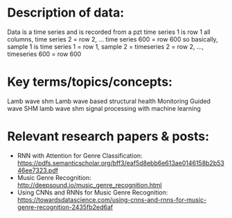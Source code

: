 # Description of data:

Data is a time series and is recorded from a pzt
time series 1 is row 1 all columns, time series 2 = row 2, ... time series 600 = row 600
so basically, sample 1 is time series 1 = row 1, sample 2 = timeseries 2 = row 2, ..., timeseries 600 = row 600

# Key terms/topics/concepts:

Lamb wave shm
Lamb wave based structural health Monitoring
Guided wave SHM
lamb wave shm signal processing with machine learning

# Relevant research papers & posts:
- RNN with Attention for Genre Classification: https://pdfs.semanticscholar.org/bff3/eaf5d8ebb6e613ae0146158b2b5346ee7323.pdf
- Music Genre Recognition: http://deepsound.io/music_genre_recognition.html
- Using CNNs and RNNs for Music Genre Recognition: https://towardsdatascience.com/using-cnns-and-rnns-for-music-genre-recognition-2435fb2ed6af
